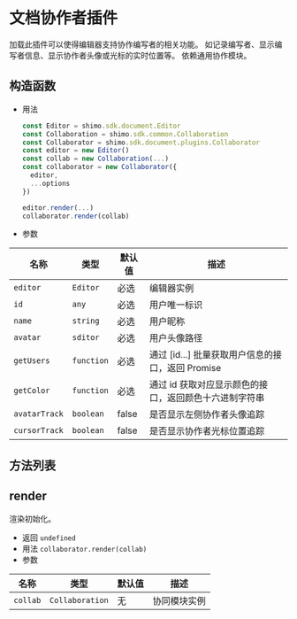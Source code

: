 # 文档协作者插件

加载此插件可以使得编辑器支持协作编写者的相关功能。
如记录编写者、显示编写者信息、显示协作者头像或光标的实时位置等。
依赖通用协作模块。

## 构造函数

* 用法

  ```js
  const Editor = shimo.sdk.document.Editor
  const Collaboration = shimo.sdk.common.Collaboration
  const Collaborator = shimo.sdk.document.plugins.Collaborator
  const editor = new Editor()
  const collab = new Collaboration(...)
  const collaborator = new Collaborator({
    editor,
    ...options
  })

  editor.render(...)
  collaborator.render(collab)
  ```

* 参数

|名称|类型|默认值|描述|
| -- | -- | -- | -- |
| `editor` | `Editor` | 必选 | 编辑器实例 |
| `id` | `any` | 必选 | 用户唯一标识 |
| `name` | `string` | 必选 | 用户昵称 |
| `avatar` | `sditor` | 必选 | 用户头像路径 |
| `getUsers` | `function` | 必选 | 通过 [id...] 批量获取用户信息的接口，返回 Promise |
| `getColor` | `function` | 必选 | 通过 id 获取对应显示颜色的接口，返回颜色十六进制字符串 |
| `avatarTrack` | `boolean` | false | 是否显示左侧协作者头像追踪 |
| `cursorTrack` | `boolean` | false | 是否显示协作者光标位置追踪 |

## 方法列表

## render

渲染初始化。

* 返回 `undefined`
* 用法 `collaborator.render(collab)`
* 参数

| 名称                | 类型             | 默认值 | 描述                |
| ------------------- | --------------- | ----- | ------------------ |
| `collab`         | `Collaboration`   | 无     | 协同模块实例     |
